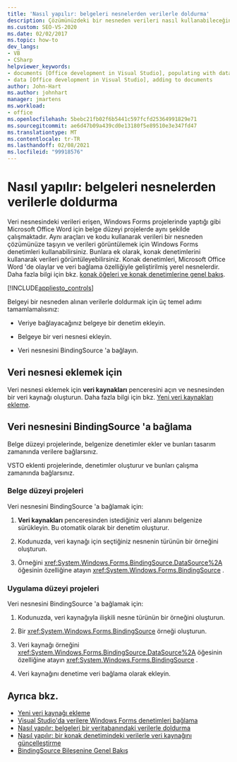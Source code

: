 ```yaml
---
title: 'Nasıl yapılır: belgeleri nesnelerden verilerle doldurma'
description: Çözümünüzdeki bir nesneden verileri nasıl kullanabileceğinizi öğrenin ve verileri bir belge içinde göstermek için Windows Forms denetimleri kullanabilirsiniz.
ms.custom: SEO-VS-2020
ms.date: 02/02/2017
ms.topic: how-to
dev_langs:
- VB
- CSharp
helpviewer_keywords:
- documents [Office development in Visual Studio], populating with data
- data [Office development in Visual Studio], adding to documents
author: John-Hart
ms.author: johnhart
manager: jmartens
ms.workload:
- office
ms.openlocfilehash: 5bebc21fb02f6b5441c597fcfd25364991829e71
ms.sourcegitcommit: ae6d47b09a439cd0e13180f5e89510e3e347fd47
ms.translationtype: MT
ms.contentlocale: tr-TR
ms.lasthandoff: 02/08/2021
ms.locfileid: "99918576"
---
```

# <a name="how-to-populate-documents-with-data-from-objects"></a>Nasıl yapılır: belgeleri nesnelerden verilerle doldurma

Veri nesnesindeki verileri erişen, Windows Forms projelerinde yaptığı gibi Microsoft Office Word için belge düzeyi projelerde aynı şekilde çalışmaktadır. Aynı araçları ve kodu kullanarak verileri bir nesneden çözümünüze taşıyın ve verileri görüntülemek için Windows Forms denetimleri kullanabilirsiniz. Bunlara ek olarak, konak denetimlerini kullanarak verileri görüntüleyebilirsiniz. Konak denetimleri, Microsoft Office Word 'de olaylar ve veri bağlama özelliğiyle geliştirilmiş yerel nesnelerdir. Daha fazla bilgi için bkz. [konak öğeleri ve konak denetimlerine genel bakış](../vsto/host-items-and-host-controls-overview.md).

[!INCLUDE[appliesto_controls](../vsto/includes/appliesto-controls-md.md)]

Belgeyi bir nesneden alınan verilerle doldurmak için üç temel adımı tamamlamalısınız:

- Veriye bağlayacağınız belgeye bir denetim ekleyin.

- Belgeye bir veri nesnesi ekleyin.

- Veri nesnesini BindingSource 'a bağlayın.

## <a name="to-add-a-data-object"></a>Veri nesnesi eklemek için

Veri nesnesi eklemek için **veri kaynakları** penceresini açın ve nesnesinden bir veri kaynağı oluşturun. Daha fazla bilgi için bkz. [Yeni veri kaynakları ekleme](../data-tools/add-new-data-sources.md).

## <a name="connect-the-data-object-to-the-bindingsource"></a>Veri nesnesini BindingSource 'a bağlama

Belge düzeyi projelerinde, belgenize denetimler ekler ve bunları tasarım zamanında verilere bağlarsınız.

VSTO eklenti projelerinde, denetimler oluşturur ve bunları çalışma zamanında bağlarsınız.

### <a name="document-level-projects"></a>Belge düzeyi projeleri

Veri nesnesini BindingSource 'a bağlamak için:

1. **Veri kaynakları** penceresinden istediğiniz veri alanını belgenize sürükleyin. Bu otomatik olarak bir denetim oluşturur.

2. Kodunuzda, veri kaynağı için seçtiğiniz nesnenin türünün bir örneğini oluşturun.

3. Örneğini <xref:System.Windows.Forms.BindingSource.DataSource%2A> öğesinin özelliğine atayın <xref:System.Windows.Forms.BindingSource> .

### <a name="application-level-projects"></a>Uygulama düzeyi projeleri

Veri nesnesini BindingSource 'a bağlamak için:

1. Kodunuzda, veri kaynağıyla ilişkili nesne türünün bir örneğini oluşturun.

2. Bir <xref:System.Windows.Forms.BindingSource> örneği oluşturun.

3. Veri kaynağı örneğini <xref:System.Windows.Forms.BindingSource.DataSource%2A> öğesinin özelliğine atayın <xref:System.Windows.Forms.BindingSource> .

4. Veri kaynağını denetime veri bağlama olarak ekleyin.

## <a name="see-also"></a>Ayrıca bkz.

- [Yeni veri kaynağı ekleme](../data-tools/add-new-data-sources.md)
- [Visual Studio'da verilere Windows Forms denetimleri bağlama](../data-tools/bind-windows-forms-controls-to-data-in-visual-studio.md)
- [Nasıl yapılır: belgeleri bir veritabanındaki verilerle doldurma](../vsto/how-to-populate-documents-with-data-from-a-database.md)
- [Nasıl yapılır: bir konak denetimindeki verilerle veri kaynağını güncelleştirme](../vsto/how-to-update-a-data-source-with-data-from-a-host-control.md)
- [BindingSource Bileşenine Genel Bakış](/dotnet/framework/winforms/controls/bindingsource-component-overview)